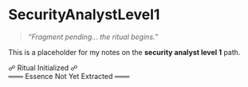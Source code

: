 # SecurityAnalystLevel1

> *“Fragment pending... the ritual begins.”*

This is a placeholder for my notes on the **security analyst level 1** path.

☍ Ritual Initialized ☍  
═══ Essence Not Yet Extracted ═══
